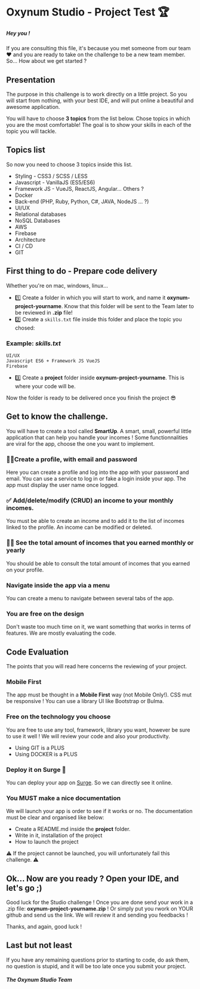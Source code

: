 # Oxynum Studio - Project Test 🏆
##### Hey you ! 
If you are consulting this file, it's because you met someone from our team ❤️ and you are ready to take on the challenge to be a new team member. So... How about we get started ?

## Presentation

The purpose in this challenge is to work directly on a little project. So you will start from nothing, with your best IDE, and will put online a beautiful and awesome application. 

You will have to choose **3 topics** from the list below. Chose topics in which you are the most comfortable! The goal is to show your skills in each of the topic you will tackle.

## Topics list

So now you need to choose 3 topics inside this list.

- Styling - CSS3 / SCSS / LESS
- Javascript - VanillaJS (ES5/ES6)
- Framework JS - VueJS, ReactJS, Angular... Others ?
- Docker
- Back-end (PHP, Ruby, Python, C#, JAVA, NodeJS ... ?)
- UI/UX
- Relational databases
- NoSQL Databases
- AWS
- Firebase
- Architecture
- CI / CD
- GIT

## First thing to do - Prepare code delivery

Whether you're on mac, windows, linux... 

- 1️⃣ Create a folder in which you will start to work, and name it **oxynum-project-yourname**. Know that this folder will be sent to the Team later to be reviewed in **.zip** file!
- 2️⃣ Create a `skills.txt` file inside this folder and place the topic you chosed:

### Example: *skills.txt*

```
UI/UX
Javascript ES6 + Framework JS VueJS
Firebase
```

- 3️⃣ Create a **project** folder inside **oxynum-project-yourname**. This is where your code will be.

Now the folder is ready to be delivered once you finish the project 😎

## Get to know the challenge.

You will have to create a tool called **SmartUp**. A smart, small, powerful little application that can help you handle your incomes ! Some functionnalities are viral for the app, choose the one you want to implement.

### 👌🏻Create a profile, with email and password
Here you can create a profile and log into the app with your password and email. You can use a service to log in or fake a login inside your app. The app must display the user name once logged.

### ✅ Add/delete/modify (CRUD) an income to your monthly incomes.
You must be able to create an income and to add it to the list of incomes linked to the profile. An income can be modified or deleted.

### 🤛🏽 See the total amount of incomes that you earned monthly or yearly
You should be able to consult the total amount of incomes that you earned on your profile.

### Navigate inside the app via a menu
You can create a menu to navigate between several tabs of the app.

### You are free on the design
Don't waste too much time on it, we want something that works in terms of features. We are mostly evaluating the code.

## Code Evaluation

The points that you will read here concerns the reviewing of your project.

### Mobile First
The app must be thought in a **Mobile First** way (not Mobile Only!). CSS mut be responsive ! You can use a library UI like Bootstrap or Bulma.

### Free on the technology you choose

You are free to use any tool, framework, library you want, however be sure to use it well ! We will review your code and also your productivity.

- Using GIT is a PLUS
- Using DOCKER is a PLUS

### Deploy it on Surge 🚨

You can deploy your app on [Surge](https://surge.sh/). So we can directly see it online.

### You MUST make a nice documentation

We will launch your app is order to see if it works or no. The documentation must be clear and organised like below:

- Create a README.md inside the **project** folder.
- Write in it, installation of the project
- How to launch the project

⚠️ If the project cannot be launched, you will unfortunately fail this challenge. ⚠️

## Ok... Now are you ready ? Open your IDE, and let's go ;)

Good luck for the Studio challenge ! Once you are done send your work in a .zip file: **oxynum-project-yourname.zip** ! Or simply put you rwork on YOUR github and send us the link. We will review it and sending you feedbacks !

Thanks, and again, good luck !

## Last but not least

If you have any remaining questions prior to starting to code, do ask them, no question is stupid, and it will be too late once you submit your project.

##### The Oxynum Studio Team
